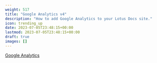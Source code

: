 ```yaml
---
weight: 517
title: "Google Analytics v4"
description: "How to add Google Analytics to your Lotus Docs site."
icon: trending_up
date: 2023-07-05T23:48:15+00:00
lastmod: 2023-07-05T23:48:15+00:00
draft: true
images: []
---
```


[Google Analytics](https://analytics.google.com/analytics/web/)